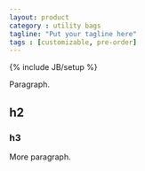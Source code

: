 ```yaml
---
layout: product
category : utility bags
tagline: "Put your tagline here"
tags : [customizable, pre-order]
---
```

{% include JB/setup %}

Paragraph.

## h2

### h3

More paragraph.
